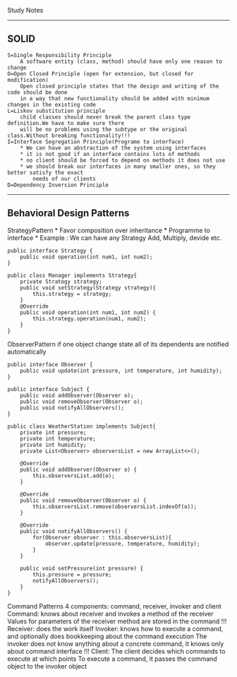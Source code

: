 Study Notes

-----
SOLID
----- 
	S=Single Responsibility Principle
		A software entity (class, method) should have only one reason to change
	O=Open Closed Principle (open for extension, but closed for modification)
		Open closed principle states that the design and writing of the code should be done
		in a way that new functionality should be added with minimum changes in the existing code
	L=Liskov substitution principle
		child classes should never break the parent class type definition.We have to make sure there 
		will be no problems using the subtype or the original class.Without breaking functionality!!!
	I=Interface Segregation Principle(Programe to interface)
		* We can have an abstraction of the system using interfaces
		* it is not good if an interface contains lots of methods
		* no client should be forced to depend on methods it does not use
		* we should break our interfaces in many smaller ones, so they better satisfy the exact 
			needs of our clients
	D=Dependency Inversion Principle
	
--------------------------
Behavioral Design Patterns
--------------------------

StrategyPattern
	* Favor composition over inheritance
	* Programme to interface
	* Example : We can have any Strategy Add, Multiply, devide etc.
	
	public interface Strategy {
		public void operation(int num1, int num2);
	}

	public class Manager implements Strategy{
		private Strategy strategy;
		public void setStrategy(Strategy strategy){
			this.strategy = strategy;
		}
		@Override
		public void operation(int num1, int num2) {
			this.strategy.operation(num1, num2);
		}
	}
		
ObserverPattern
	if one object change state all of its dependents are notified automatically
	
	public interface Observer {
		public void update(int pressure, int temperature, int humidity);
	}
	
	public interface Subject {
		public void addObserver(Observer o);
		public void removeObserver(Observer o);
		public void notifyAllObservers();
	}
	
	public class WeatherStation implements Subject{
		private int pressure;
		private int temperature;
		private int humidity;
		private List<Observer> observersList = new ArrayList<>();
		
		@Override
		public void addObserver(Observer o) {
			this.observersList.add(o);
		}

		@Override
		public void removeObserver(Observer o) {
			this.observersList.remove(observersList.indexOf(o));
		}

		@Override
		public void notifyAllObservers() {
			for(Observer observer : this.observersList){
				observer.update(pressure, temperature, humidity);
			}
		}

		public void setPressure(int pressure) {
			this.pressure = pressure;
			notifyAllObservers();
		}
	}

Command Patterns
	4 components: command, receiver, invoker and client
 	Command: knows about receiver and invokes a method of the receiver
		Values for parameters of the receiver method are stored in the command !!!
	Receiver: does the work itself
	Invoker: knows how to execute a command, and optionally does bookkeeping about the
			command execution The invoker does not know anything about a concrete command, 
			it knows only about command interface !!!
	Client: The client decides which commands to execute at which points To execute a command, 
			it passes the command object to the invoker object
